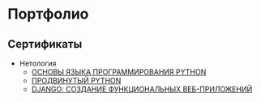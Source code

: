 # Портфолио

## Сертификаты

* Нетология
  * [ОСНОВЫ ЯЗЫКА ПРОГРАММИРОВАНИЯ PYTHON](https://netology.ru/sertificate/1377655)
  * [ПРОДВИНУТЫЙ PYTHON](https://netology.ru/sertificate/1674385)
  * [DJANGO: СОЗДАНИЕ ФУНКЦИОНАЛЬНЫХ ВЕБ-ПРИЛОЖЕНИЙ](https://netology.ru/sertificate/1732677)
